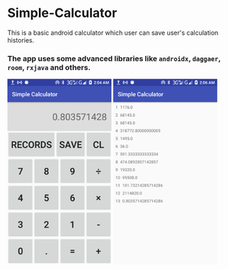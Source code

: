 # Simple-Calculator
This is a basic android calculator which user can save user's calculation histories.

### The app uses some advanced libraries like `androidx`, `daggaer`, `room`, `rxjava` and others.

<img src="Screenshot_01.png" width="235"> <img src="Screenshot_02.png" width="235">
